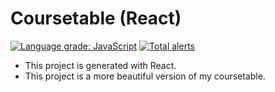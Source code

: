 # Coursetable (React)

[![Language grade: JavaScript](https://img.shields.io/lgtm/grade/javascript/g/Marshall-Sun/coursetable-react.svg?logo=lgtm&logoWidth=18&color=blueviolet)](https://lgtm.com/projects/g/Marshall-Sun/coursetable-react/context:javascript)
[![Total alerts](https://img.shields.io/lgtm/alerts/g/Marshall-Sun/coursetable-react.svg?logo=lgtm&logoWidth=18&color=blueviolet)](https://lgtm.com/projects/g/Marshall-Sun/coursetable-react/alerts/)

+ This project is generated with React.
+ This project is a more beautiful version of my coursetable.
